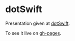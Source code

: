 # dotSwift

Presentation given at [dotSwift](http://www.dotswift.io/). 

To see it live on [gh-pages](http://corinnekrych.github.io/dotSwift).
